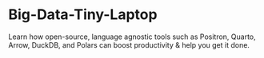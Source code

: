 # Big-Data-Tiny-Laptop
Learn how open-source, language agnostic tools such as Positron, Quarto, Arrow, DuckDB, and Polars can boost productivity &amp; help you get it done.
